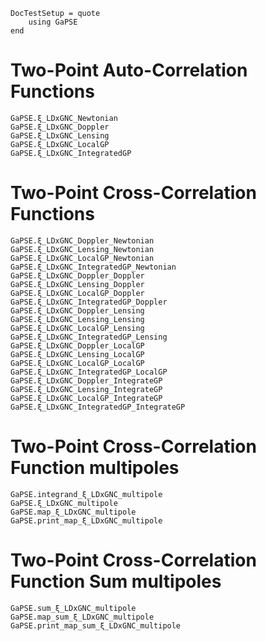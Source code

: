 ```@meta
DocTestSetup = quote
    using GaPSE
end
```

# Two-Point Auto-Correlation Functions

```@docs
GaPSE.ξ_LDxGNC_Newtonian
GaPSE.ξ_LDxGNC_Doppler
GaPSE.ξ_LDxGNC_Lensing
GaPSE.ξ_LDxGNC_LocalGP
GaPSE.ξ_LDxGNC_IntegratedGP
```

# Two-Point Cross-Correlation Functions

```@docs
GaPSE.ξ_LDxGNC_Doppler_Newtonian
GaPSE.ξ_LDxGNC_Lensing_Newtonian
GaPSE.ξ_LDxGNC_LocalGP_Newtonian
GaPSE.ξ_LDxGNC_IntegratedGP_Newtonian
GaPSE.ξ_LDxGNC_Doppler_Doppler
GaPSE.ξ_LDxGNC_Lensing_Doppler
GaPSE.ξ_LDxGNC_LocalGP_Doppler
GaPSE.ξ_LDxGNC_IntegratedGP_Doppler
GaPSE.ξ_LDxGNC_Doppler_Lensing
GaPSE.ξ_LDxGNC_Lensing_Lensing
GaPSE.ξ_LDxGNC_LocalGP_Lensing
GaPSE.ξ_LDxGNC_IntegratedGP_Lensing
GaPSE.ξ_LDxGNC_Doppler_LocalGP
GaPSE.ξ_LDxGNC_Lensing_LocalGP
GaPSE.ξ_LDxGNC_LocalGP_LocalGP
GaPSE.ξ_LDxGNC_IntegratedGP_LocalGP
GaPSE.ξ_LDxGNC_Doppler_IntegrateGP
GaPSE.ξ_LDxGNC_Lensing_IntegrateGP
GaPSE.ξ_LDxGNC_LocalGP_IntegrateGP
GaPSE.ξ_LDxGNC_IntegratedGP_IntegrateGP
```


# Two-Point Cross-Correlation Function multipoles

```@docs
GaPSE.integrand_ξ_LDxGNC_multipole
GaPSE.ξ_LDxGNC_multipole
GaPSE.map_ξ_LDxGNC_multipole
GaPSE.print_map_ξ_LDxGNC_multipole
```

# Two-Point Cross-Correlation Function Sum multipoles

```@docs
GaPSE.sum_ξ_LDxGNC_multipole
GaPSE.map_sum_ξ_LDxGNC_multipole
GaPSE.print_map_sum_ξ_LDxGNC_multipole
```
